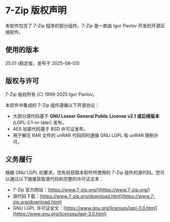 # 7-Zip 版权声明

本软件包含了 7-Zip 程序的部分组件。7-Zip 是一款由 Igor Pavlov 开发的开源压缩软件。

## 使用的版本
25.01 (稳定版，发布于 2025-08-03)

## 版权与许可
7-Zip 版权所有 (C) 1999-2025 Igor Pavlov。

本软件中集成的 7-Zip 组件遵循以下开源协议：
- 大部分源代码基于 **GNU Lesser General Public License v2.1 或后续版本** (LGPL-2.1-or-later) 发布。
- AES 加密代码基于 BSD 许可证发布。
- 用于解压 RAR 文件的 unRAR 代码同时遵循 GNU LGPL 和 unRAR 限制许可。

## 义务履行
根据 GNU LGPL 的要求，您有权获取本软件所使用的 7-Zip 组件的源代码。您可以通过以下链接获取源代码和完整的许可证文本：

- 7-Zip 官方网站：[https://www.7-zip.org/](https://www.7-zip.org/)
- 源代码下载：[https://www.7-zip.org/download.html](https://www.7-zip.org/download.html)
- GNU LGPL 许可证全文：[https://www.gnu.org/licenses/lgpl-3.0.html](https://www.gnu.org/licenses/lgpl-3.0.html)